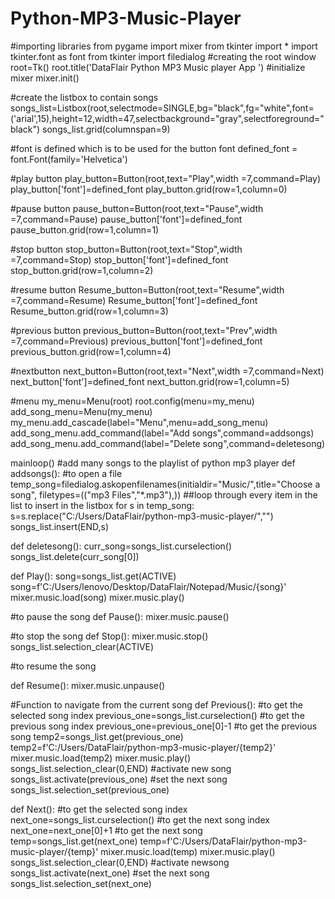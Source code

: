 # Python-MP3-Music-Player
<!-- I have created an mp3 music player in which we can play the song, pause it, resume it, and navigate from the current song to the next song as well as previous songs using Python and its libraries. The library that we will be using is Tkinter which is a widely used GUI library offered by python &amp; the another one is mixer module called Pygame. -->

#importing libraries 
from pygame import mixer
from tkinter import *
import tkinter.font as font
from tkinter import filedialog
#creating the root window 
root=Tk()
root.title('DataFlair Python MP3 Music player App ')
#initialize mixer 
mixer.init()

#create the listbox to contain songs
songs_list=Listbox(root,selectmode=SINGLE,bg="black",fg="white",font=('arial',15),height=12,width=47,selectbackground="gray",selectforeground="black")
songs_list.grid(columnspan=9)

#font is defined which is to be used for the button font 
defined_font = font.Font(family='Helvetica')

#play button
play_button=Button(root,text="Play",width =7,command=Play)
play_button['font']=defined_font
play_button.grid(row=1,column=0)

#pause button 
pause_button=Button(root,text="Pause",width =7,command=Pause)
pause_button['font']=defined_font
pause_button.grid(row=1,column=1)

#stop button
stop_button=Button(root,text="Stop",width =7,command=Stop)
stop_button['font']=defined_font
stop_button.grid(row=1,column=2)

#resume button
Resume_button=Button(root,text="Resume",width =7,command=Resume)
Resume_button['font']=defined_font
Resume_button.grid(row=1,column=3)

#previous button
previous_button=Button(root,text="Prev",width =7,command=Previous)
previous_button['font']=defined_font
previous_button.grid(row=1,column=4)

#nextbutton
next_button=Button(root,text="Next",width =7,command=Next)
next_button['font']=defined_font
next_button.grid(row=1,column=5)

#menu 
my_menu=Menu(root)
root.config(menu=my_menu)
add_song_menu=Menu(my_menu)
my_menu.add_cascade(label="Menu",menu=add_song_menu)
add_song_menu.add_command(label="Add songs",command=addsongs)
add_song_menu.add_command(label="Delete song",command=deletesong)


mainloop()
#add many songs to the playlist of python mp3 player
def addsongs():
    #to open a file  
    temp_song=filedialog.askopenfilenames(initialdir="Music/",title="Choose a song", filetypes=(("mp3 Files","*.mp3"),))
    ##loop through every item in the list to insert in the listbox
for s in temp_song:
        s=s.replace("C:/Users/DataFlair/python-mp3-music-player/","")
songs_list.insert(END,s)
     
def deletesong():
    curr_song=songs_list.curselection()
    songs_list.delete(curr_song[0])
    
    
def Play():
    song=songs_list.get(ACTIVE)
    song=f'C:/Users/lenovo/Desktop/DataFlair/Notepad/Music/{song}'
    mixer.music.load(song)
    mixer.music.play()

#to pause the song 
def Pause():
    mixer.music.pause()

#to stop the  song 
def Stop():
    mixer.music.stop()
    songs_list.selection_clear(ACTIVE)

#to resume the song

def Resume():
    mixer.music.unpause()

#Function to navigate from the current song
def Previous():
    #to get the selected song index
    previous_one=songs_list.curselection()
    #to get the previous song index
    previous_one=previous_one[0]-1
    #to get the previous song
    temp2=songs_list.get(previous_one)
    temp2=f'C:/Users/DataFlair/python-mp3-music-player/{temp2}'
    mixer.music.load(temp2)
    mixer.music.play()
    songs_list.selection_clear(0,END)
    #activate new song
    songs_list.activate(previous_one)
    #set the next song
    songs_list.selection_set(previous_one)

def Next():
    #to get the selected song index
    next_one=songs_list.curselection()
    #to get the next song index
    next_one=next_one[0]+1
    #to get the next song 
    temp=songs_list.get(next_one)
    temp=f'C:/Users/DataFlair/python-mp3-music-player/{temp}'
    mixer.music.load(temp)
    mixer.music.play()
    songs_list.selection_clear(0,END)
    #activate newsong
    songs_list.activate(next_one)
     #set the next song
    songs_list.selection_set(next_one)
